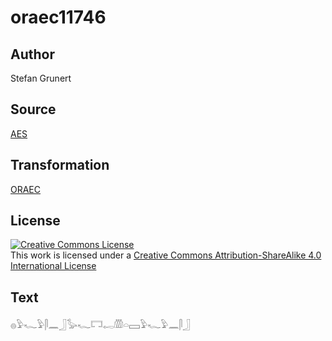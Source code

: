 # oraec11746

## Author

Stefan Grunert

## Source

[AES](https://github.com/simondschweitzer/aes)

## Transformation

[ORAEC](https://oraec.github.io/)

## License

<a rel="license" href="http://creativecommons.org/licenses/by-sa/4.0/"><img alt="Creative Commons License" style="border-width:0" src="https://i.creativecommons.org/l/by-sa/4.0/88x31.png" /></a><br />This work is licensed under a <a rel="license" href="http://creativecommons.org/licenses/by-sa/4.0/">Creative Commons Attribution-ShareAlike 4.0 International License</a>

## Text

𓐍𓅱𓆑𓅱𓋴𓈖𓃀𓅭𓆑𓉐𓉻𓏃𓏏𓈙𓅱𓆑𓅱𓈖𓋴𓃀<br>
